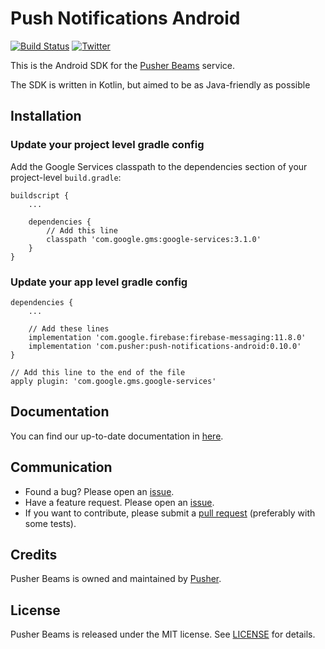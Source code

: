 # Push Notifications Android 

[![Build Status](https://www.bitrise.io/app/45610b9746e396f5/status.svg?token=OsxReMr5vbhXk7Y0wRuynQ&branch=master)](https://www.bitrise.io/app/45610b9746e396f5)
[![Twitter](https://img.shields.io/badge/twitter-@Pusher-blue.svg?style=flat)](http://twitter.com/Pusher)

This is the Android SDK for the [Pusher Beams](https://pusher.com/beams) service.

The SDK is written in Kotlin, but aimed to be as Java-friendly as possible

## Installation

### Update your project level gradle config

Add the Google Services classpath to the dependencies section of your project-level `build.gradle`:

```
buildscript {
    ...

    dependencies {
        // Add this line
        classpath 'com.google.gms:google-services:3.1.0'
    }
}
```

### Update your app level gradle config

```
dependencies {
    ...

    // Add these lines
    implementation 'com.google.firebase:firebase-messaging:11.8.0'
    implementation 'com.pusher:push-notifications-android:0.10.0'
}

// Add this line to the end of the file
apply plugin: 'com.google.gms.google-services'
```

## Documentation

You can find our up-to-date documentation in [here](https://docs.pusher.com/beams/).

## Communication

- Found a bug? Please open an [issue](https://github.com/pusher/push-notifications-android/issues).
- Have a feature request. Please open an [issue](https://github.com/pusher/push-notifications-android/issues).
- If you want to contribute, please submit a [pull request](https://github.com/pusher/push-notifications-android/pulls) (preferably with some tests).

## Credits

Pusher Beams is owned and maintained by [Pusher](https://pusher.com).

## License

Pusher Beams is released under the MIT license. See [LICENSE](https://github.com/pusher/push-notifications-android/blob/master/LICENSE) for details.

